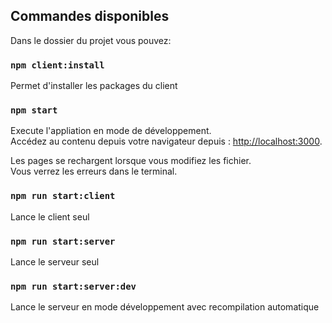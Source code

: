 ## Commandes disponibles

Dans le dossier du projet vous pouvez:

### `npm client:install`
Permet d'installer les packages du client

### `npm start`

Execute l'appliation en mode de développement.<br>
Accédez au contenu depuis votre navigateur depuis : [http://localhost:3000](http://localhost:3000).

Les pages se rechargent lorsque vous modifiez les fichier.<br>
Vous verrez les erreurs dans le terminal.

### `npm run start:client`

Lance le client seul

### `npm run start:server`

Lance le serveur seul

### `npm run start:server:dev`

Lance le serveur en mode développement avec recompilation automatique
